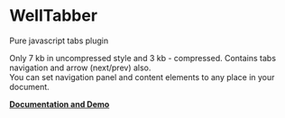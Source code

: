 # WellTabber
Pure javascript tabs plugin

Only 7 kb in uncompressed style and 3 kb - compressed. 
Contains tabs navigation and arrow (next/prev) also. <br>You can set navigation panel and content elements to any place in your document. 

<a href="http://wellnine.github.io/WellTabber/"><b>Documentation and Demo</b></a>
